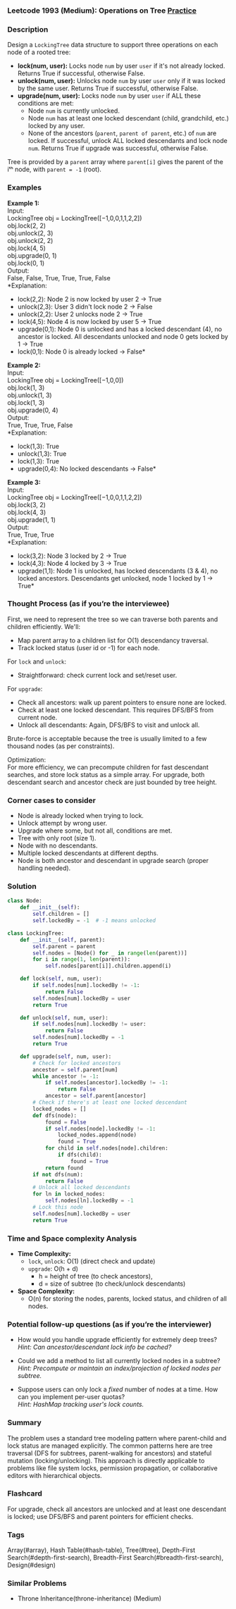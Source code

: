 ### Leetcode 1993 (Medium): Operations on Tree [Practice](https://leetcode.com/problems/operations-on-tree)

### Description  
Design a `LockingTree` data structure to support three operations on each node of a rooted tree:
- **lock(num, user):** Locks node `num` by user `user` if it's not already locked. Returns True if successful, otherwise False.
- **unlock(num, user):** Unlocks node `num` by user `user` only if it was locked by the same user. Returns True if successful, otherwise False.
- **upgrade(num, user):** Locks node `num` by user `user` if ALL these conditions are met:
  - Node `num` is currently unlocked.
  - Node `num` has at least one locked descendant (child, grandchild, etc.) locked by any user.
  - None of the ancestors (`parent`, `parent of parent`, etc.) of `num` are locked.
  If successful, unlock ALL locked descendants and lock node `num`. Returns True if upgrade was successful, otherwise False.

Tree is provided by a `parent` array where `parent[i]` gives the parent of the iᵗʰ node, with `parent = -1` (root).

### Examples  

**Example 1:**  
Input:  
LockingTree obj = LockingTree([−1,0,0,1,1,2,2])  
obj.lock(2, 2)  
obj.unlock(2, 3)  
obj.unlock(2, 2)  
obj.lock(4, 5)  
obj.upgrade(0, 1)  
obj.lock(0, 1)  
Output:  
False, False, True, True, True, False  
*Explanation:  
- lock(2,2): Node 2 is now locked by user 2 → True  
- unlock(2,3): User 3 didn't lock node 2 → False  
- unlock(2,2): User 2 unlocks node 2 → True  
- lock(4,5): Node 4 is now locked by user 5 → True  
- upgrade(0,1): Node 0 is unlocked and has a locked descendant (4), no ancestor is locked. All descendants unlocked and node 0 gets locked by 1 → True  
- lock(0,1): Node 0 is already locked → False*

**Example 2:**  
Input:  
LockingTree obj = LockingTree([−1,0,0])  
obj.lock(1, 3)  
obj.unlock(1, 3)  
obj.lock(1, 3)  
obj.upgrade(0, 4)  
Output:  
True, True, True, False  
*Explanation:  
- lock(1,3): True  
- unlock(1,3): True  
- lock(1,3): True  
- upgrade(0,4): No locked descendants → False*

**Example 3:**  
Input:  
LockingTree obj = LockingTree([−1,0,0,1,1,2,2])  
obj.lock(3, 2)  
obj.lock(4, 3)  
obj.upgrade(1, 1)  
Output:  
True, True, True  
*Explanation:  
- lock(3,2): Node 3 locked by 2 → True  
- lock(4,3): Node 4 locked by 3 → True  
- upgrade(1,1): Node 1 is unlocked, has locked descendants (3 & 4), no locked ancestors. Descendants get unlocked, node 1 locked by 1 → True*

### Thought Process (as if you’re the interviewee)  
First, we need to represent the tree so we can traverse both parents and children efficiently. We'll:
- Map parent array to a children list for O(1) descendancy traversal.
- Track locked status (user id or -1) for each node.

For `lock` and `unlock`:
- Straightforward: check current lock and set/reset user.

For `upgrade`:
- Check all ancestors: walk up parent pointers to ensure none are locked.
- Check at least one locked descendant. This requires DFS/BFS from current node.
- Unlock all descendants: Again, DFS/BFS to visit and unlock all.

Brute-force is acceptable because the tree is usually limited to a few thousand nodes (as per constraints).

Optimization:  
For more efficiency, we can precompute children for fast descendant searches, and store lock status as a simple array. For upgrade, both descendant search and ancestor check are just bounded by tree height.

### Corner cases to consider  
- Node is already locked when trying to lock.
- Unlock attempt by wrong user.
- Upgrade where some, but not all, conditions are met.
- Tree with only root (size 1).
- Node with no descendants.
- Multiple locked descendants at different depths.
- Node is both ancestor and descendant in upgrade search (proper handling needed).

### Solution

```python
class Node:
    def __init__(self):
        self.children = []
        self.lockedBy = -1  # -1 means unlocked

class LockingTree:
    def __init__(self, parent):
        self.parent = parent
        self.nodes = [Node() for _ in range(len(parent))]
        for i in range(1, len(parent)):
            self.nodes[parent[i]].children.append(i)

    def lock(self, num, user):
        if self.nodes[num].lockedBy != -1:
            return False
        self.nodes[num].lockedBy = user
        return True

    def unlock(self, num, user):
        if self.nodes[num].lockedBy != user:
            return False
        self.nodes[num].lockedBy = -1
        return True

    def upgrade(self, num, user):
        # Check for locked ancestors
        ancestor = self.parent[num]
        while ancestor != -1:
            if self.nodes[ancestor].lockedBy != -1:
                return False
            ancestor = self.parent[ancestor]
        # Check if there's at least one locked descendant
        locked_nodes = []
        def dfs(node):
            found = False
            if self.nodes[node].lockedBy != -1:
                locked_nodes.append(node)
                found = True
            for child in self.nodes[node].children:
                if dfs(child):
                    found = True
            return found
        if not dfs(num):
            return False
        # Unlock all locked descendants
        for ln in locked_nodes:
            self.nodes[ln].lockedBy = -1
        # Lock this node
        self.nodes[num].lockedBy = user
        return True
```

### Time and Space complexity Analysis  

- **Time Complexity:**  
  - `lock`, `unlock`: O(1) (direct check and update)
  - `upgrade`: O(h + d)  
    - h = height of tree (to check ancestors),  
    - d = size of subtree (to check/unlock descendants)
- **Space Complexity:**  
  - O(n) for storing the nodes, parents, locked status, and children of all nodes.

### Potential follow-up questions (as if you’re the interviewer)  

- How would you handle upgrade efficiently for extremely deep trees?  
  *Hint: Can ancestor/descendant lock info be cached?*

- Could we add a method to list all currently locked nodes in a subtree?  
  *Hint: Precompute or maintain an index/projection of locked nodes per subtree.*

- Suppose users can only lock a *fixed* number of nodes at a time. How can you implement per-user quotas?  
  *Hint: HashMap tracking user's lock counts.*

### Summary
The problem uses a standard tree modeling pattern where parent-child and lock status are managed explicitly. The common patterns here are tree traversal (DFS for subtrees, parent-walking for ancestors) and stateful mutation (locking/unlocking). This approach is directly applicable to problems like file system locks, permission propagation, or collaborative editors with hierarchical objects.


### Flashcard
For upgrade, check all ancestors are unlocked and at least one descendant is locked; use DFS/BFS and parent pointers for efficient checks.

### Tags
Array(#array), Hash Table(#hash-table), Tree(#tree), Depth-First Search(#depth-first-search), Breadth-First Search(#breadth-first-search), Design(#design)

### Similar Problems
- Throne Inheritance(throne-inheritance) (Medium)